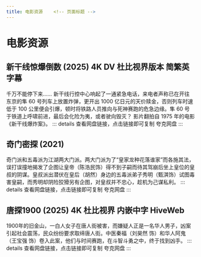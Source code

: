 ```yaml
---
title: 电影资源    <!-- 页面标题 -->
---
```

# 电影资源 <!-- 页面标题 -->
## 新干线惊爆倒数 (2025) 4K DV 杜比视界版本 简繁英字幕
千万不能停下来…… 新干线行控中心响起了一通紧急电话，来电者声称已在开往东京的隼 60 号列车上放置炸弹，更开出 1000 亿日元的天价赎金，否则列车时速低于 100 公里便会引爆，顿时将铁路人员推向与死神赛跑的危急边缘。隼 60 号于铁道上呼啸前进，最后会化险为夷，或者驶向毁灭？ 影片翻拍自 1975 年的电影《新干线爆炸案》。
::: details 查看网盘链接，点击链接即可复制
<ClickableCopy text="https://pan.quark.cn/s/f0ebaa0e0af3" successMessage="已复制夸克网盘链接到剪贴板！"/> 夸克网盘 <!-- text后输入夸克网盘链接 -->
:::
## 奇门密探 (2021)
奇门派和五毒派为江湖两大门派。两大门派为了“皇家龙种花落谁家”而各施其法，误打误撞地揭发了企图让皇帝（陈浩民饰）得不到子嗣而待其驾崩后坐上皇位的皇叔的阴谋。皇叔派出潜伏在皇后（胡然）身边的五毒派弟子秀明（甄淇饰）试图毒害皇嗣，而秀明却阴险狡猾另有企图，对皇叔并不忠心，趁机为己谋私利。
::: details 查看网盘链接，点击链接即可复制
<ClickableCopy text="https://pan.quark.cn/s/6eab3587e456" successMessage="已复制夸克网盘链接到剪贴板！"/> 夸克网盘 <!-- text后输入夸克网盘链接 -->
:::
## 唐探1900 (2025) 4K 杜比视界 内嵌中字 HiveWeb
1900年的旧金山，一白人女子在唐人街被害，而嫌疑人正是一名华人男子，凶案引起社会震荡，民众纷纷要求取缔唐人街。中医秦福（刘昊然 饰）和华人阿鬼（王宝强 饰）卷入此案，他们与时间赛跑，在斗智斗勇之中，终于找到凶手。
::: details 查看网盘链接，点击链接即可复制
<ClickableCopy text="https://pan.quark.cn/s/64e662926356" successMessage="已复制夸克网盘链接到剪贴板！"/> 夸克网盘 <!-- text后输入夸克网盘链接 -->
:::